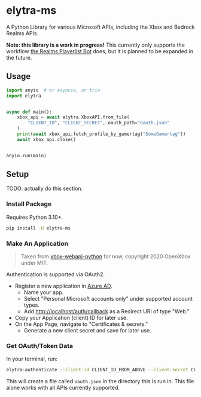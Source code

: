 # elytra-ms
A Python Library for various Microsoft APIs, including the Xbox and Bedrock Realms APIs.

**Note: this library is a work in progress!** This currently only supports the workflow [the Realms Playerlist Bot](https://github.com/AstreaTSS/RealmsPlayerlistBot) does, but it is planned to be expanded in the future.

## Usage

```python
import anyio  # or asyncio, or trio
import elytra


async def main():
    xbox_api = await elytra.XboxAPI.from_file(
        "CLIENT_ID", "CLIENT_SECRET", oauth_path="oauth.json"
    )
    print(await xbox_api.fetch_profile_by_gamertag("SomeGamertag"))
    await xbox_api.close()


anyio.run(main)
```

## Setup

TODO: actually do this section.

### Install Package

Requires Python 3.10+.

```sh
pip install -U elytra-ms
```

### Make An Application

> Taken from [xbox-webapi-python](https://github.com/OpenXbox/xbox-webapi-python) for now, copyright 2020 OpenXbox under MIT.

Authentication is supported via OAuth2.

- Register a new application in [Azure AD](https://portal.azure.com/#blade/Microsoft_AAD_RegisteredApps/ApplicationsListBlade).
  - Name your app.
  - Select "Personal Microsoft accounts only" under supported account types.
  - Add <http://localhost/auth/callback> as a Redirect URI of type "Web."
- Copy your Application (client) ID for later use.
- On the App Page, navigate to "Certificates & secrets."
  - Generate a new client secret and save for later use.

### Get OAuth/Token Data

In your terminal, run:

```sh
elytra-authenticate --client-id CLIENT_ID_FROM_ABOVE --client-secret CLIENT_SECRET_FROM_ABOVE
```

This will create a file called `oauth.json` in the directory this is run in. This file alone works with all APIs currently supported.